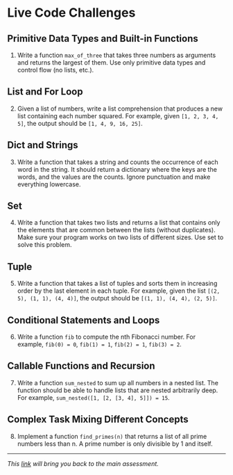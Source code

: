 # Live Code Challenges

## Primitive Data Types and Built-in Functions

1. Write a function `max_of_three` that takes three numbers as arguments and returns the largest of them. Use only primitive data types and control flow (no lists, etc.).

## List and For Loop

2. Given a list of numbers, write a list comprehension that produces a new list containing each number squared. For example, given `[1, 2, 3, 4, 5]`, the output should be `[1, 4, 9, 16, 25]`.

## Dict and Strings

3. Write a function that takes a string and counts the occurrence of each word in the string. It should return a dictionary where the keys are the words, and the values are the counts. Ignore punctuation and make everything lowercase.

## Set

4. Write a function that takes two lists and returns a list that contains only the elements that are common between the lists (without duplicates). Make sure your program works on two lists of different sizes. Use set to solve this problem.

## Tuple

5. Write a function that takes a list of tuples and sorts them in increasing order by the last element in each tuple. For example, given the list `[(2, 5), (1, 1), (4, 4)]`, the output should be `[(1, 1), (4, 4), (2, 5)]`.

## Conditional Statements and Loops

6. Write a function `fib` to compute the nth Fibonacci number. For example, `fib(0) = 0`, `fib(1) = 1`, `fib(2) = 1`, `fib(3) = 2`.

## Callable Functions and Recursion

7. Write a function `sum_nested` to sum up all numbers in a nested list. The function should be able to handle lists that are nested arbitrarily deep. For example, `sum_nested([1, [2, [3, 4], 5]]) = 15`.

## Complex Task Mixing Different Concepts

8. Implement a function `find_primes(n)` that returns a list of all prime numbers less than n. A prime number is only divisible by 1 and itself.

---

_This [link](overview) will bring you back to the main assessment._
